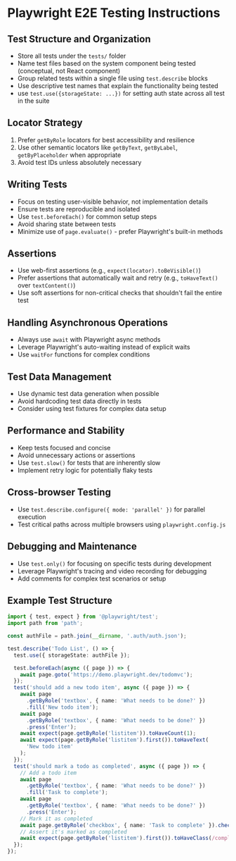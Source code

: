 # Playwright E2E Testing Instructions

## Test Structure and Organization

- Store all tests under the `tests/` folder
- Name test files based on the system component being tested (conceptual, not React component)
- Group related tests within a single file using `test.describe` blocks
- Use descriptive test names that explain the functionality being tested
- use `test.use({storageState: ...})` for setting auth state across all test in the suite

## Locator Strategy

1. Prefer `getByRole` locators for best accessibility and resilience
2. Use other semantic locators like `getByText`, `getByLabel`, `getByPlaceholder` when appropriate
3. Avoid test IDs unless absolutely necessary

## Writing Tests

- Focus on testing user-visible behavior, not implementation details
- Ensure tests are reproducible and isolated
- Use `test.beforeEach()` for common setup steps
- Avoid sharing state between tests
- Minimize use of `page.evaluate()` - prefer Playwright's built-in methods

## Assertions

- Use web-first assertions (e.g., `expect(locator).toBeVisible()`)
- Prefer assertions that automatically wait and retry (e.g., `toHaveText()` over `textContent()`)
- Use soft assertions for non-critical checks that shouldn't fail the entire test

## Handling Asynchronous Operations

- Always use `await` with Playwright async methods
- Leverage Playwright's auto-waiting instead of explicit waits
- Use `waitFor` functions for complex conditions

## Test Data Management

- Use dynamic test data generation when possible
- Avoid hardcoding test data directly in tests
- Consider using test fixtures for complex data setup

## Performance and Stability

- Keep tests focused and concise
- Avoid unnecessary actions or assertions
- Use `test.slow()` for tests that are inherently slow
- Implement retry logic for potentially flaky tests

## Cross-browser Testing

- Use `test.describe.configure({ mode: 'parallel' })` for parallel execution
- Test critical paths across multiple browsers using `playwright.config.js`

## Debugging and Maintenance

- Use `test.only()` for focusing on specific tests during development
- Leverage Playwright's tracing and video recording for debugging
- Add comments for complex test scenarios or setup

## Example Test Structure

```typescript
import { test, expect } from '@playwright/test';
import path from 'path';

const authFile = path.join(__dirname, '.auth/auth.json');

test.describe('Todo List', () => {
  test.use({ storageState: authFile });

  test.beforeEach(async ({ page }) => {
    await page.goto('https://demo.playwright.dev/todomvc');
  });
  test('should add a new todo item', async ({ page }) => {
    await page
      .getByRole('textbox', { name: 'What needs to be done?' })
      .fill('New todo item');
    await page
      .getByRole('textbox', { name: 'What needs to be done?' })
      .press('Enter');
    await expect(page.getByRole('listitem')).toHaveCount(1);
    await expect(page.getByRole('listitem').first()).toHaveText(
      'New todo item'
    );
  });
  test('should mark a todo as completed', async ({ page }) => {
    // Add a todo item
    await page
      .getByRole('textbox', { name: 'What needs to be done?' })
      .fill('Task to complete');
    await page
      .getByRole('textbox', { name: 'What needs to be done?' })
      .press('Enter');
    // Mark it as completed
    await page.getByRole('checkbox', { name: 'Task to complete' }).check();
    // Assert it's marked as completed
    await expect(page.getByRole('listitem').first()).toHaveClass(/completed/);
  });
});
```

